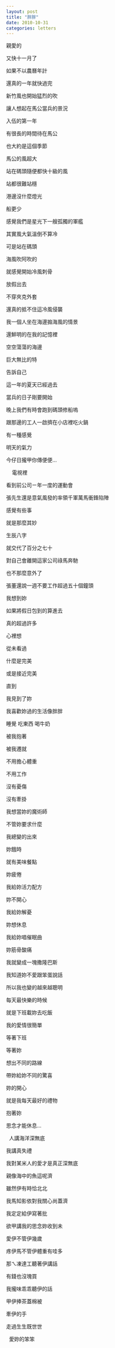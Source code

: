 ```yaml
---
layout: post
title: "胖胖"
date: 2010-10-31
categories: letters
---
```


親愛的
 

又快十一月了


如果不以農曆年計


還真的一年就快過完


新竹風也開始猛烈的吹


讓人想起在馬公當兵的景況


入伍的第一年


有很長的時間待在馬公


也大約是這個季節


馬公的風超大


站在碼頭隨便都快十級的風


站都很難站穩


港邊沒什麼燈光


船更少


感覺我們是星光下一艘孤獨的軍艦


其實風大氣溫倒不算冷


可是站在碼頭


海風吹阿吹的


就感覺開始冷風刺骨


放假出去


不穿夾克外套


還真的抵不住這冷風侵襲


我一個人坐在海邊搧海風的情景


還鮮明的在我的記憶裡


空空蕩蕩的海邊


巨大無比的特

告訴自己


這一年的夏天已經過去


當兵的日子剛要開始


晚上我們有時會跑到碼頭修船塢


跟那邊的工人一啟擠在小店裡吃火鍋


有一種感覺


明天的氣力


今仔日攏甲你傳便便…


 
 
電視裡


看到前公司ㄧ年一度的運動會


張先生還是意氣風發的率領千軍萬馬衝鋒陷陣


感覺有些事


就是那麼其妙


生辰八字


就交代了百分之七十


對自己會離開這家公司祿馬奔馳


也不那麼意外了


張董還說一週不要工作超過五十個鐘頭


我想到妳


如果將假日包到的算進去


真的超過許多


心裡想


從未看過


什麼是完美


或是接近完美


直到


我見到了妳


我喜歡妳過的生活像胖胖


睡覺 吃東西 喝牛奶


被我抱著


被我遷就


不用擔心體重


不用工作


沒有憂傷


沒有牽掛


我想當妳的魔術師


不管妳要求什麼


我總變的出來


妳餓時


就有美味餐點


妳疲倦


我給妳活力配方


妳不開心


我給妳解憂


妳想休息


我給妳唱催眠曲


妳筋骨酸痛


我就變成一塊撒隆巴斯


我知道妳不愛跟笨蛋說話


所以我也變的越來越聰明


每天最快樂的時候


就是下班載妳去吃飯


我的愛情很簡單


等著下班


等著妳


想出不同的路線


帶妳給妳不同的驚喜


妳的開心


就是我每天最好的禮物


抱著妳


思念才能休息…


 
人講海洋深無底


我講真失禮


我對某米人的愛才是真正深無底


親像海中的魚這呢濟


雖然伊有時恰北北


我馬知影依對我關心尚蓋濟


我定定給伊寫著批


欲甲講我的思念妳收到未


愛伊不管伊幾歲


疼伊馬不管伊體重有哇多


那ㄟ凍達工聽著伊講話


有錢也沒塊買


我攏味乖乖聽伊的話


甲伊捧茶蓋棉被


牽伊的手


走過生生既世世


 
愛妳的笨笨
